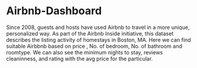 # Airbnb-Dashboard
Since 2008, guests and hosts have used Airbnb to travel in a more unique, personalized way. As part of the Airbnb Inside initiative, this dataset describes the listing activity of homestays in Boston, MA.
Here we can find suitable Airbbnb based on price , No. of bedroom, No. of bathroom and roomtype.
We can also see the minimum nights to stay, reviews cleaninness, and rating with the avg price for the particular.
